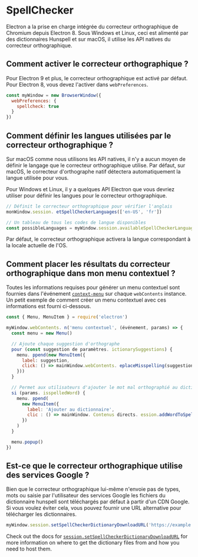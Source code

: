 # SpellChecker

Electron a la prise en charge intégrée du correcteur orthographique de Chromium depuis Electron 8.  Sous Windows et Linux, ceci est alimenté par des dictionnaires Hunspell et sur macOS, il utilise les API natives du correcteur orthographique.

## Comment activer le correcteur orthographique ?

Pour Electron 9 et plus, le correcteur orthographique est activé par défaut.  Pour Electron 8, vous devez l'activer dans `webPreferences`.

```js
const myWindow = new BrowserWindow({
  webPreferences: {
    spellcheck: true
  }
})
```

## Comment définir les langues utilisées par le correcteur orthographique ?

Sur macOS comme nous utilisons les API natives, il n'y a aucun moyen de définir le langage que le correcteur orthographique utilise. Par défaut, sur macOS, le correcteur d'orthographe natif détectera automatiquement la langue utilisée pour vous.

Pour Windows et Linux, il y a quelques API Electron que vous devriez utiliser pour définir les langues pour le correcteur orthographique.

```js
// Définit le correcteur orthographique pour vérifier l'anglais
monWindow.session. etSpellCheckerLanguages(['en-US', 'fr'])

// Un tableau de tous les codes de langue disponibles
const possibleLanguages = myWindow.session.availableSpellCheckerLanguages
```

Par défaut, le correcteur orthographique activera la langue correspondant à la locale actuelle de l'OS.

## Comment placer les résultats du correcteur orthographique dans mon menu contextuel ?

Toutes les informations requises pour générer un menu contextuel sont fournies dans l'événement [`context-menu`](../api/web-contents.md#event-context-menu) sur chaque `webContents` instance.  Un petit exemple de comment créer un menu contextuel avec ces informations est fourni ci-dessous.

```js
const { Menu, MenuItem } = require('electron')

myWindow.webContents. n('menu contextuel', (événement, params) => {
  const menu = new Menu()

  // Ajoute chaque suggestion d'orthographe
  pour (const suggestion de paramètres. ictionarySuggestions) {
    menu. ppend(new MenuItem({
      label: suggestion,
      click: () => mainWindow.webContents. eplaceMisspelling(suggestion)
    }))
  }

  // Permet aux utilisateurs d'ajouter le mot mal orthographié au dictionnaire
  si (params. isspelledWord) {
    menu. ppend(
      new MenuItem({
        label: 'Ajouter au dictionnaire',
        clic : () => mainWindow. Contenus directs. ession.addWordToSpellCheckerDictionary(params.misspelledWord)
      })
    )
  }

  menu.popup()
})
```

## Est-ce que le correcteur orthographique utilise des services Google ?

Bien que le correcteur orthographique lui-même n'envoie pas de types, mots ou saisie par l'utilisateur des services Google les fichiers du dictionnaire hunspell sont téléchargés par défaut à partir d'un CDN Google.  Si vous voulez éviter cela, vous pouvez fournir une URL alternative pour télécharger les dictionnaires.

```js
myWindow.session.setSpellCheckerDictionaryDownloadURL('https://example.com/dictionaries/')
```

Check out the docs for [`session.setSpellCheckerDictionaryDownloadURL`](../api/session.md#sessetspellcheckerdictionarydownloadurlurl) for more information on where to get the dictionary files from and how you need to host them.
